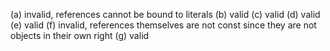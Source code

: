 (a) invalid, references cannot be bound to literals
(b) valid
(c) valid
(d) valid
(e) valid
(f) invalid, references themselves are not const since they are not objects in their own right
(g) valid